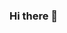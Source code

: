 ### Hi there 👋

<!--
**lucianaprathr/lucianaprathr** is a ✨ _special_ ✨ repository because its `README.md` (this file) appears on your GitHub profile.
- I'm Luciana and I work as a Recruiter 😄

- 🔭 I’m currently working on different job offers.
- 🌱 I’m currently learning about the IT world.
- 💬 Ask me about new job opportunities or Psychology stuff in general!
- 📫 How to reach me: look for me in Linkedin at /lucianaprat
- 😄 Pronouns: She/He/Hers
- 
-->
